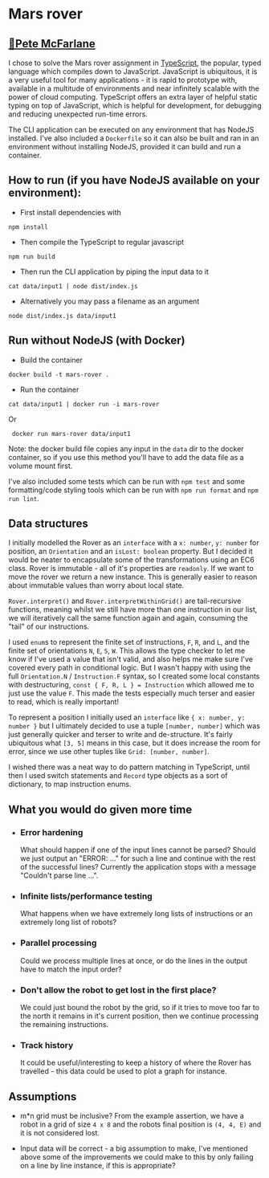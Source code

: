 # Mars rover
## [📧Pete McFarlane](mailto:pete.mcfarlane@icloud.com)

I chose to solve the Mars rover assignment in [TypeScript](https://www.typescriptlang.org), the popular, typed language which compiles down to JavaScript. JavaScript is ubiquitous, it is a very useful tool for many applications - it is rapid to prototype with, available in a multitude of environments and near infinitely scalable with the power of cloud computing. TypeScript offers an extra layer of helpful static typing on top of JavaScript, which is helpful for development, for debugging and reducing unexpected run-time errors.

The CLI application can be executed on any environment that has NodeJS installed. I've also included a `Dockerfile` so it can also be built and ran in an environment without installing NodeJS, provided it can build and run a container.
## How to run (if you have NodeJS available on your environment):
- First install dependencies with
```
npm install
```

- Then compile the TypeScript to regular javascript
```
npm run build
```

- Then run the CLI application by piping the input data to it
```
cat data/input1 | node dist/index.js
```

- Alternatively you may pass a filename as an argument
```
node dist/index.js data/input1
```


## Run without NodeJS (with Docker)
- Build the container
```
docker build -t mars-rover .
```

- Run the container
```
cat data/input1 | docker run -i mars-rover
```

Or
```
 docker run mars-rover data/input1
```
Note: the docker build file copies any input in the `data` dir to the docker container, so if you use this method you'll have to add the data file as a volume mount first.

I've also included some tests which can be run with `npm test` and some formatting/code styling tools which can be run with `npm run format` and `npm run lint`.
## Data structures
I initially modelled the Rover as an `interface` with a `x: number`, `y: number` for position, an `Orientation` and an `isLost: boolean` property. But I decided it would be neater to encapsulate some of the transformations using an EC6 class. Rover is immutable - all of it's properties are `readonly`. If we want to move the rover we return a new instance. This is generally easier to reason about immutable values than worry about local state.

`Rover.interpret()` and `Rover.interpretWithinGrid()` are tail-recursive functions, meaning whilst we still have more than one instruction in our list, we will iteratively call the same function again and again, consuming the "tail" of our instructions.

I used `enum`s to represent the finite set of instructions, `F`, `R`, and `L`, and the finite set of orientations `N`, `E`, `S`, `W`. This allows the type checker to let me know if I've used a value that isn't valid, and also helps me make sure I've covered every path in conditional logic. But I wasn't happy with using the full `Orientation.N` / `Instruction.F` syntax, so I created some local constants with destructuring, `const { F, R, L } = Instruction` which allowed me to just use the value `F`. This made the tests especially much terser and easier to read, which is really important!

To represent a position I initially used an `interface` like `{ x: number, y: number }` but I ultimately decided to use a tuple `[number, number]` which was just generally quicker and terser to write and de-structure. It's fairly ubiquitous what `[3, 5]` means in this case, but it does increase the room for error, since we use other tuples like `Grid: [number, number]`.


I wished there was a neat way to do pattern matching in TypeScript, until then I used switch statements and `Record` type objects as a sort of dictionary, to map instruction enums.
## What you would do given more time

- ### Error hardening
    What should happen if one of the input lines cannot be parsed? Should we just output an "ERROR: ..." for such a line and continue with the rest of the successful lines? Currently the application stops with a message "Couldn't parse line ...".

- ### Infinite lists/performance testing
    What happens when we have extremely long lists of instructions or an extremely long list of robots?

- ### Parallel processing
    Could we process multiple lines at once, or do the lines in the output have to match the input order?

- ### Don't allow the robot to get lost in the first place?
    We could just bound the robot by the grid, so if it tries to move too far to the north it remains in it's current position, then we continue processing the remaining instructions.

- ### Track history
    It could be useful/interesting to keep a history of where the Rover has travelled - this data could be used to plot a graph for instance.
## Assumptions
- m*n grid must be inclusive? From the example assertion, we have a robot in a grid of size `4 x 8` and the robots final position is `(4, 4, E)` and it is not considered lost.

- Input data will be correct - a big assumption to make, I've mentioned above some of the improvements we could make to this by only failing on a line by line instance, if this is appropriate?
